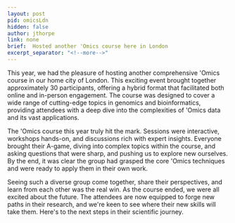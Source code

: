 ```yaml
---
layout: post
pid: omicsLdn
hidden: false
author: jthorpe
link: none
brief:  Hosted another 'Omics course here in London
excerpt_separator: "<!--more-->"
---
```


This year, we had the pleasure of hosting another comprehensive 'Omics course in our home city of London. This exciting event brought together approximately 30 participants, offering a hybrid format that facilitated both online and in-person engagement. The course was designed to cover a wide range of cutting-edge topics in genomics and bioinformatics, providing attendees with a deep dive into the complexities of 'Omics data and its vast applications.

The 'Omics course this year truly hit the mark. Sessions were interactive, workshops hands-on, and discussions rich with expert insights. Everyone brought their A-game, diving into complex topics within the course, and asking questions that were sharp, and pushing us to explore new ourselves.  By the end, it was clear the group had grasped the core 'Omics techniques and were ready to apply them in their own work.

Seeing such a diverse group come together, share their perspectives, and learn from each other was the real win. As the course ended, we were all excited about the future. The attendees are now equipped to forge new paths in their research, and we're keen to see where their new skills will take them. Here's to the next steps in their scientific journey.